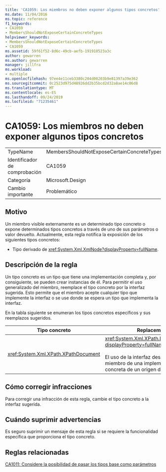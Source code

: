```yaml
---
title: 'CA1059: Los miembros no deben exponer algunos tipos concretos'
ms.date: 11/04/2016
ms.topic: reference
f1_keywords:
- CA1059
- MembersShouldNotExposeCertainConcreteTypes
helpviewer_keywords:
- MembersShouldNotExposeCertainConcreteTypes
- CA1059
ms.assetid: 59f61f52-8d6c-49cb-aefb-191910523a3c
author: gewarren
ms.author: gewarren
manager: jillfra
ms.workload:
- multiple
ms.openlocfilehash: 97ee4e11ceb3380c204d00203b9e81397a39e362
ms.sourcegitcommit: 0c2523d975d48926dd2b35bcd2d32a8ae14c06d8
ms.translationtype: MT
ms.contentlocale: es-ES
ms.lasthandoff: 09/24/2019
ms.locfileid: "71235461"
---
```

# <a name="ca1059-members-should-not-expose-certain-concrete-types"></a>CA1059: Los miembros no deben exponer algunos tipos concretos

|||
|-|-|
|TypeName|MembersShouldNotExposeCertainConcreteTypes|
|Identificador de comprobación|CA1059|
|Categoría|Microsoft.Design|
|Cambio importante|Problemático|

## <a name="cause"></a>Motivo
Un miembro visible externamente es un determinado tipo concreto o expone determinados tipos concretos a través de uno de sus parámetros o valor devuelto. Actualmente, esta regla notifica la exposición de los siguientes tipos concretos:

- Tipo derivado de <xref:System.Xml.XmlNode?displayProperty=fullName>.

## <a name="rule-description"></a>Descripción de la regla
Un tipo concreto es un tipo que tiene una implementación completa y, por consiguiente, se pueden crear instancias de él. Para permitir el uso generalizado del miembro, reemplace el tipo concreto por la interfaz sugerida. Esto permite que el miembro acepte cualquier tipo que implemente la interfaz o se use donde se espera un tipo que implementa la interfaz.

En la tabla siguiente se enumeran los tipos concretos específicos y sus reemplazos sugeridos.

|Tipo concreto|Replacement|
|-------------------|-----------------|
|<xref:System.Xml.XPath.XPathDocument>|<xref:System.Xml.XPath.IXPathNavigable?displayProperty=fullName>.<br /><br /> El uso de la interfaz desacopla el miembro de una implementación concreta de un origen de datos XML.|

## <a name="how-to-fix-violations"></a>Cómo corregir infracciones
Para corregir una infracción de esta regla, cambie el tipo concreto a la interfaz sugerida.

## <a name="when-to-suppress-warnings"></a>Cuándo suprimir advertencias
Es seguro suprimir un mensaje de esta regla si se requiere la funcionalidad específica que proporciona el tipo concreto.

## <a name="related-rules"></a>Reglas relacionadas
[CA1011: Considere la posibilidad de pasar los tipos base como parámetros](../code-quality/ca1011-consider-passing-base-types-as-parameters.md)